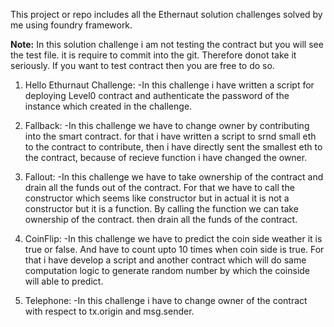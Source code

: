 This project or repo includes all the Ethernaut solution challenges solved by me using foundry framework.

**Note:** In this solution challenge i am not testing the contract but you will see the test file. it is require to commit into the git. Therefore donot take it seriously. If you want to test contract then you are free to do so.


1. Hello Ethurnaut Challenge:
-In this challenge i have written a script for deploying Level0 contract and authenticate the password of the instance which created in the challenge.

2. Fallback:
-In this challenge we have to change owner by contributing into the smart contract. for that i have written a script to srnd small eth to the contract to contribute, then i have directly sent the smallest eth to the contract, because of recieve function i have changed the owner.

3. Fallout:
-In this challenge we have to take ownership of the contract and drain  all the funds out of the contract. For that we have to call the constructor which seems like constructor but in actual it is not a constructor but it is a function. By calling the function we can take ownership of the contract. then drain all the funds of the contract.

4. CoinFlip:
-In this challenge we have to predict the coin side weather it is true or false. And have to count upto 10 times when coin side is true. For that i have develop a script and another contract which will do same computation logic to generate random number by which the coinside will able to predict.

5. Telephone:
-In this challenge i have to change owner of the contract with respect to tx.origin and msg.sender.
